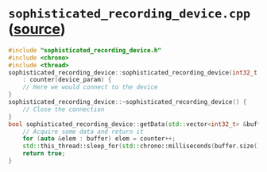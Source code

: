 # `sophisticated_recording_device.cpp` ([source](../appskeleton/sophisticated_recording_device.cpp))

``` cpp
#include "sophisticated_recording_device.h"
#include <chrono>
#include <thread>
sophisticated_recording_device::sophisticated_recording_device(int32_t device_param)
	: counter(device_param) {
	// Here we would connect to the device
}
sophisticated_recording_device::~sophisticated_recording_device() {
	// Close the connection
}
bool sophisticated_recording_device::getData(std::vector<int32_t> &buffer) {
	// Acquire some data and return it
	for (auto &elem : buffer) elem = counter++;
	std::this_thread::sleep_for(std::chrono::milliseconds(buffer.size() * 100));
	return true;
}
